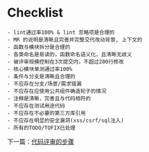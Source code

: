 
# Checklist

    - lint通过率100% & lint 忽略项是合理的
    - MR 的说明是清晰且完善并完整交代改动背景, 上下文的
    - 函数与模块拆分是合理的
    - 各类命名是易读的，函数命名语义化，且清晰无歧义
    - 被评审规模控制在3次提交内，不超过200行修改
    - 核心模块单测通过率100%
    - 条件与分支是清晰且合理的
    - 不应存在分支/场景/需求错漏
    - 不应存在应使用公共组件确造轮子的情况
    - 注释是清晰，完善且与代码相符的
    - 不应存在测试用途代码
    - 不应存在不必要的第三方库引用
    - 不应存在明显的安全漏洞(xss/csrf/sql注入)
    - 所有的TODO/TOFIX已处理
  
下一篇：[代码评审的步骤](navigate.md)